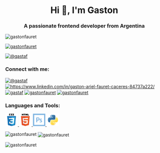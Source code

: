 <h1 align="center">Hi 👋, I'm Gaston</h1>
<h3 align="center">A passionate frontend developer from Argentina</h3>

<p align="left"> <img src="https://komarev.com/ghpvc/?username=gastonfauret&label=Profile%20views&color=0e75b6&style=flat" alt="gastonfauret" /> </p>

<p align="left"> <a href="https://github.com/ryo-ma/github-profile-trophy"><img src="https://github-profile-trophy.vercel.app/?username=gastonfauret" alt="gastonfauret" /></a> </p>

<p align="left"> <a href="https://twitter.com/@gastaf" target="blank"><img src="https://img.shields.io/twitter/follow/@gastaf?logo=twitter&style=for-the-badge" alt="@gastaf" /></a> </p>

<h3 align="left">Connect with me:</h3>
<p align="left">
<a href="https://twitter.com/@gastaf" target="blank"><img align="center" src="https://raw.githubusercontent.com/rahuldkjain/github-profile-readme-generator/master/src/images/icons/Social/twitter.svg" alt="@gastaf" height="30" width="40" /></a>
<a href="https://linkedin.com/in/https://www.linkedin.com/in/gaston-ariel-fauret-caceres-84737a222/" target="blank"><img align="center" src="https://raw.githubusercontent.com/rahuldkjain/github-profile-readme-generator/master/src/images/icons/Social/linked-in-alt.svg" alt="https://www.linkedin.com/in/gaston-ariel-fauret-caceres-84737a222/" height="30" width="40" /></a>
<a href="https://fb.com/gastaf" target="blank"><img align="center" src="https://raw.githubusercontent.com/rahuldkjain/github-profile-readme-generator/master/src/images/icons/Social/facebook.svg" alt="gastaf" height="30" width="40" /></a>
<a href="https://instagram.com/gastonfauret" target="blank"><img align="center" src="https://raw.githubusercontent.com/rahuldkjain/github-profile-readme-generator/master/src/images/icons/Social/instagram.svg" alt="gastonfauret" height="30" width="40" /></a>
<a href="https://www.youtube.com/c/gastonfauret" target="blank"><img align="center" src="https://raw.githubusercontent.com/rahuldkjain/github-profile-readme-generator/master/src/images/icons/Social/youtube.svg" alt="gastonfauret" height="30" width="40" /></a>
</p>

<h3 align="left">Languages and Tools:</h3>
<p align="left"> <a href="https://www.w3schools.com/css/" target="_blank" rel="noreferrer"> <img src="https://raw.githubusercontent.com/devicons/devicon/master/icons/css3/css3-original-wordmark.svg" alt="css3" width="40" height="40"/> </a> <a href="https://www.w3.org/html/" target="_blank" rel="noreferrer"> <img src="https://raw.githubusercontent.com/devicons/devicon/master/icons/html5/html5-original-wordmark.svg" alt="html5" width="40" height="40"/> </a> <a href="https://www.photoshop.com/en" target="_blank" rel="noreferrer"> <img src="https://raw.githubusercontent.com/devicons/devicon/master/icons/photoshop/photoshop-line.svg" alt="photoshop" width="40" height="40"/> </a> <a href="https://www.python.org" target="_blank" rel="noreferrer"> <img src="https://raw.githubusercontent.com/devicons/devicon/master/icons/python/python-original.svg" alt="python" width="40" height="40"/> </a> </p>

<p><img align="left" src="https://github-readme-stats.vercel.app/api/top-langs?username=gastonfauret&show_icons=true&locale=en&layout=compact" alt="gastonfauret" /></p>

<p>&nbsp;<img align="center" src="https://github-readme-stats.vercel.app/api?username=gastonfauret&show_icons=true&locale=en" alt="gastonfauret" /></p>

<p><img align="center" src="https://github-readme-streak-stats.herokuapp.com/?user=gastonfauret&" alt="gastonfauret" /></p>
